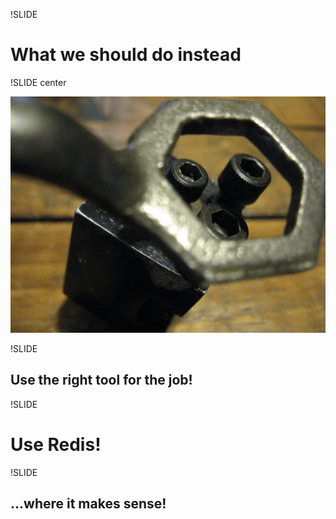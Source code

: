 !SLIDE

# What we should do instead #

!SLIDE center

<a href="http://www.flickr.com/photos/g_kat26/3777564473/"><img src="right_tool.jpg"/></a>

!SLIDE

## Use the right tool for the job! ##

!SLIDE

# Use Redis! #

!SLIDE

## ...where it makes sense! ##
